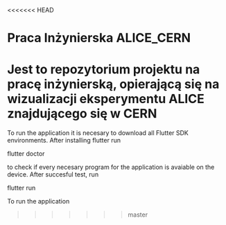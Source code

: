 <<<<<<< HEAD
# Praca Inżynierska ALICE_CERN
Jest to repozytorium projektu na pracę inżynierską, opierającą się na wizualizacji eksperymentu ALICE znajdującego się w CERN
=======
To run the application it is necesary to download all Flutter SDK environments.
After installing flutter run 

  flutter doctor

to check if every necesary program for the application is avaiable on the device.
After succesful test, run 

  flutter run

To run the application
>>>>>>> master
